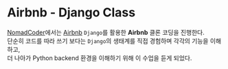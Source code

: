 # Airbnb - Django Class

[NomadCoder](https://nomadcoders.co/)에서는 [Airbnb](https://nomadcoders.co/airbnb-clone) `Django`를 활용한 **Airbnb** 클론 코딩을 진행한다.  
단순히 코드를 따라 쓰기 보다는 `Django`의 생태계를 직접 경험하며 각각의 기능을 이해하고,  
더 나아가 Python backend 환경을 이해하기 위해 이 수업을 듣게 되었다.  